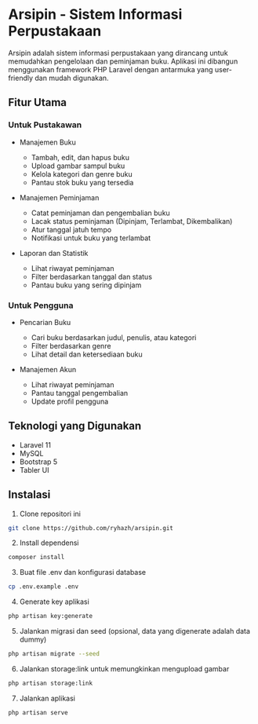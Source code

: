 

# Arsipin - Sistem Informasi Perpustakaan

Arsipin adalah sistem informasi perpustakaan yang dirancang untuk memudahkan pengelolaan dan peminjaman buku. Aplikasi ini dibangun menggunakan framework PHP Laravel dengan antarmuka yang user-friendly dan mudah digunakan.

## Fitur Utama

### Untuk Pustakawan
- Manajemen Buku
  - Tambah, edit, dan hapus buku
  - Upload gambar sampul buku
  - Kelola kategori dan genre buku
  - Pantau stok buku yang tersedia

- Manajemen Peminjaman
  - Catat peminjaman dan pengembalian buku
  - Lacak status peminjaman (Dipinjam, Terlambat, Dikembalikan)
  - Atur tanggal jatuh tempo
  - Notifikasi untuk buku yang terlambat

- Laporan dan Statistik
  - Lihat riwayat peminjaman
  - Filter berdasarkan tanggal dan status
  - Pantau buku yang sering dipinjam

### Untuk Pengguna
- Pencarian Buku
  - Cari buku berdasarkan judul, penulis, atau kategori
  - Filter berdasarkan genre
  - Lihat detail dan ketersediaan buku

- Manajemen Akun
  - Lihat riwayat peminjaman
  - Pantau tanggal pengembalian
  - Update profil pengguna

## Teknologi yang Digunakan
- Laravel 11
- MySQL
- Bootstrap 5
- Tabler UI

## Instalasi

1. Clone repositori ini
```bash
git clone https://github.com/ryhazh/arsipin.git
```

2. Install dependensi
```bash
composer install
```

3. Buat file .env dan konfigurasi database
```bash
cp .env.example .env
```

4. Generate key aplikasi
```bash
php artisan key:generate
```

5. Jalankan migrasi dan seed (opsional, data yang digenerate adalah data dummy)
```bash
php artisan migrate --seed
```

6. Jalankan storage:link untuk memungkinkan mengupload gambar
```bash
php artisan storage:link
```

7. Jalankan aplikasi
```bash
php artisan serve
```


